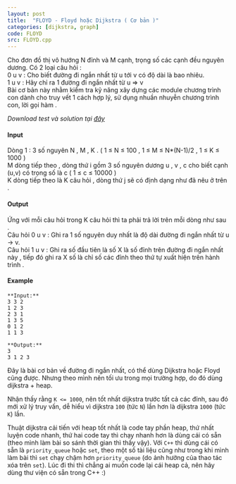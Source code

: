 ```yaml
---
layout: post
title:  "FLOYD - Floyd hoặc Dijkstra ( Cơ bản )"
categories: [dijkstra, graph]
code: FLOYD
src: FLOYD.cpp
---
```




  


Cho đơn đồ thị vô hướng N đỉnh và M cạnh, trọng số các cạnh đều nguyên dương. Có 2 loại câu hỏi :  
0 u v : Cho biết đường đi ngắn nhất từ u tới v có độ dài là bao nhiêu.  
1 u v : Hãy chỉ ra 1 đường đi ngắn nhất từ u => v  
Bài cơ bản này nhằm kiểm tra kỹ năng xây dựng các module chương trình con dành cho truy vết 1 cách hợp lý, sử dụng nhuần nhuyễn chương trình con, lời gọi hàm .  
  
_Download test và solution tại [đây](http://vn.spoj.com/content/floyd.rar)_

#### Input

Dòng 1 : 3 số nguyên N , M , K . ( 1 ≤ N ≤ 100 , 1 ≤ M ≤ N\*(N-1)/2 , 1 ≤ K ≤ 1000 )  
M dòng tiếp theo , dòng thứ i gồm 3 số nguyên dương u , v , c cho biết cạnh (u,v) có trọng số là c ( 1 ≤ c ≤ 10000 )  
K dòng tiếp theo là K câu hỏi , dòng thứ j sẽ có định dạng như đã nêu ở trên .  

#### Output

Ứng với mỗi câu hỏi trong K câu hỏi thì ta phải trả lời trên mỗi dòng như sau .  
Câu hỏi 0 u v : Ghi ra 1 số nguyên duy nhất là độ dài đường đi ngắn nhất từ u -> v.  
Câu hỏi 1 u v : Ghi ra số đầu tiên là số X là số đỉnh trên đường đi ngắn nhất này , tiếp đó ghi ra X số là chỉ số các đỉnh theo thứ tự xuất hiện trên hành trình .  

#### Example

```
**Input:**
3 3 2
1 2 3
2 3 1
1 3 5
0 1 2
1 1 3

**Output:**
3
3 1 2 3

```

<!--more-->



Đây là bài cơ bản về đường đi ngắn nhất, có thể dùng Dijkstra hoặc Floyd cũng được. Nhưng theo mình nên tối ưu trong mọi trường hợp, do đó dùng dijkstra + heap. 

Nhận thấy rằng `K <= 1000`, nên tốt nhất dijkstra trước tất cả các đỉnh, sau đó mới xử lý truy vấn, dễ hiểu vì dijkstra `100` (tức `N`) lần hơn là dijkstra `1000` (tức `K`) lần.

Thuật dijkstra cải tiến với heap tốt nhất là code tay phần heap, thứ nhất luyện code nhanh, thứ hai code tay thì chạy nhanh hơn là dùng cái có sẵn (theo mình làm bài so sánh thời gian thì thấy vậy). Với `C++` thì dùng cái có sẵn là `priority_queue` hoặc `set`, theo một số tài liệu cũng như trong khi mình làm bài thì `set` chạy chậm hơn `priority_queue` (do ảnh hưởng của thao tác xóa trên `set`). Lúc đi thi thì chẳng ai muốn code lại cái heap cả, nên hãy dùng thư viện có sẵn trong C++ :)
